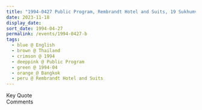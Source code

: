 ```yaml
---
title: "1994-0427 Public Program, Rembrandt Hotel and Suits, 19 Sukhumvit Soi 18, Khlong Toei, Bangkok, Thailand"
date: 2023-11-18
display_date: 
sort_date: 1994-04-27
permalink: /events/1994-0427-b
tags:
  - blue @ English
  - brown @ Thailand
  - crimson @ 1994
  - deeppink @ Public Program
  - green @ 1994-04
  - orange @ Bangkok
  - peru @ Rembrandt Hotel and Suits
---
```


<wave-list>
  <list-title color="green" width="75">Key Quote</list-title>
  <list-item color="BlanchedAlmond"  width="200"></list-item>
  <list-item color="Lavender"></list-item>
  <list-item color="BlanchedAlmond"></list-item>
</wave-list>

<br>

<wave-list>
  <list-title color="green" width="75">Comments</list-title>
  <list-item color="BlanchedAlmond"  width="200"></list-item>
  <list-item color="Lavender"></list-item>
  <list-item color="BlanchedAlmond"></list-item>
</wave-list>